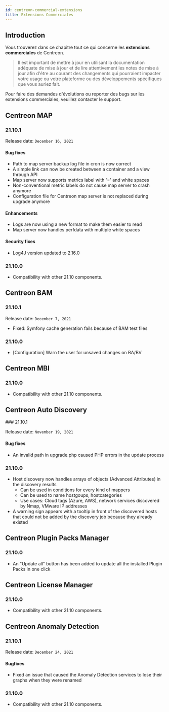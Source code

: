 ```yaml
---
id: centreon-commercial-extensions
title: Extensions Commerciales
---
```


## Introduction

Vous trouverez dans ce chapitre tout ce qui concerne les **extensions commerciales** de Centreon.

> Il est important de mettre à jour en utilisant la documentation adéquate de mise à jour et de lire attentivement les
> notes de mise à jour afin d'être au courant des changements qui pourraient impacter votre usage ou votre plateforme
> ou des développements spécifiques que vous auriez fait.

Pour faire des demandes d'évolutions ou reporter des bugs sur les extensions commerciales, veuillez contacter le support.

## Centreon MAP

### 21.10.1

Release date: `December 16, 2021`

#### Bug fixes

- Path to map server backup log file in cron is now correct
- A simple link can now be created between a container and a view through API
- Map server now supports metrics label with '=' and white spaces
- Non-conventional metric labels do not cause map server to crash anymore
- Configuration file for Centreon map server is not replaced during upgrade anymore

#### Enhancements

- Logs are now using a new format to make them easier to read
- Map server now handles perfdata with multiple white spaces

#### Security fixes

- Log4J version updated to 2.16.0

### 21.10.0

- Compatibility with other 21.10 components.

## Centreon BAM

### 21.10.1

Release date: `December 7, 2021`

- Fixed: Symfony cache generation fails because of BAM test files

### 21.10.0

- [Configuration] Warn the user for unsaved changes on BA/BV

## Centreon MBI

### 21.10.0

- Compatibility with other 21.10 components.

## Centreon Auto Discovery

### 21.10.1

Release date: `November 19, 2021`

#### Bug fixes

- An invalid path in upgrade.php caused PHP errors in the update process


### 21.10.0

- Host discovery now handles arrays of objects (Advanced Attributes) in the discovery results
  - Can be used in conditions for every kind of mappers
  - Can be used to name hostgoups, hostcategories
  - Use cases: Cloud tags (Azure, AWS), network services discovered by Nmap, VMware IP addresses
- A warning sign appears with a tooltip in front of the discovered hosts that could not be added by the discovery job because they already existed

## Centreon Plugin Packs Manager

### 21.10.0

- An "Update all" button has been added to update all the installed Plugin Packs in one click

## Centreon License Manager

### 21.10.0

- Compatibility with other 21.10 components.

## Centreon Anomaly Detection

### 21.10.1

Release date: `December 24, 2021`

#### Bugfixes

- Fixed an issue that caused the Anomaly Detection services to lose their graphs when they were renamed

### 21.10.0

- Compatibility with other 21.10 components.
